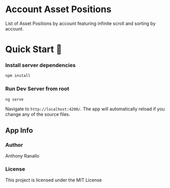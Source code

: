 # Account Asset Positions

List of Asset Positions by account featuring infinite scroll and sorting by account.

# Quick Start 🚀

### Install server dependencies

```bash
npm install
```
### Run Dev Server from root

```bash
ng serve
```

Navigate to `http://localhost:4200/`. The app will automatically reload if you change any of the source files.

## App Info

### Author

Anthony Ranallo

### License

This project is licensed under the MIT License
